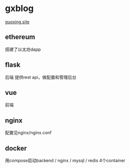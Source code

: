 
# gxblog

[guoxing.site](http://guoxing.site/)

## ethereum
搭建了以太坊dapp

## flask
后端 提供rest api，做配置和管理后台

## vue
前端

## nginx
配置见nginx/nginx.conf

## docker
用compose启动backend / nginx / mysql / redis 4个container
